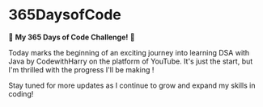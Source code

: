 # 365DaysofCode

🌟 **My 365 Days of Code Challenge!** 🌟

Today marks the beginning of an exciting journey into learning DSA with Java by CodewithHarry on the platform of YouTube. It's just the start, but I'm thrilled with the progress I'll be making !

Stay tuned for more updates as I continue to grow and expand my skills in coding!
